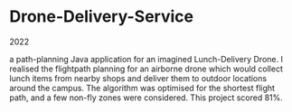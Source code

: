 # Drone-Delivery-Service
2022

a path-planning Java application for an imagined Lunch-Delivery Drone. 
I realised the flightpath planning for an airborne drone which would collect lunch items from nearby shops and deliver them to outdoor locations around the campus. 
The algorithm was optimised for the shortest flight path, and a few non-fly zones were considered. 
This project scored 81%.
